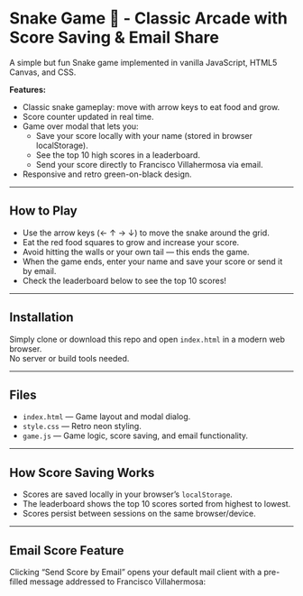 # Snake Game 🐍 - Classic Arcade with Score Saving & Email Share

A simple but fun Snake game implemented in vanilla JavaScript, HTML5 Canvas, and CSS.  

**Features:**

- Classic snake gameplay: move with arrow keys to eat food and grow.
- Score counter updated in real time.
- Game over modal that lets you:
  - Save your score locally with your name (stored in browser localStorage).
  - See the top 10 high scores in a leaderboard.
  - Send your score directly to Francisco Villahermosa via email.
- Responsive and retro green-on-black design.

---

## How to Play

- Use the arrow keys (← ↑ → ↓) to move the snake around the grid.
- Eat the red food squares to grow and increase your score.
- Avoid hitting the walls or your own tail — this ends the game.
- When the game ends, enter your name and save your score or send it by email.
- Check the leaderboard below to see the top 10 scores!

---

## Installation

Simply clone or download this repo and open `index.html` in a modern web browser.  
No server or build tools needed.

---

## Files

- `index.html` — Game layout and modal dialog.
- `style.css` — Retro neon styling.
- `game.js` — Game logic, score saving, and email functionality.

---

## How Score Saving Works

- Scores are saved locally in your browser’s `localStorage`.
- The leaderboard shows the top 10 scores sorted from highest to lowest.
- Scores persist between sessions on the same browser/device.

---

## Email Score Feature

Clicking “Send Score by Email” opens your default mail client with a pre-filled message addressed to Francisco Villahermosa:

